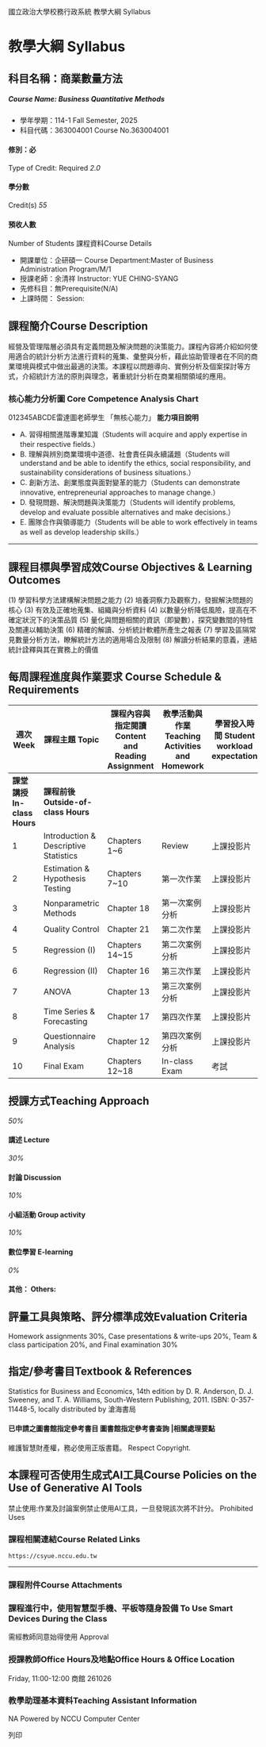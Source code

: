 國立政治大學校務行政系統 教學大綱 Syllabus
# 教學大綱 Syllabus
##  科目名稱：商業數量方法
#####  Course Name: Business Quantitative Methods
  * 學年學期：114-1 Fall Semester, 2025 
  * 科目代碼：363004001 Course No.363004001


#### 修別：必
Type of Credit: Required 
_2.0_
#### 學分數
Credit(s)
_55_
#### 預收人數
Number of Students
課程資料Course Details
  * 開課單位：企研碩一 Course Department:Master of Business Administration Program/M/1 
  * 授課老師：余清祥 Instructor: YUE CHING-SYANG 
  * 先修科目：無Prerequisite(N/A)
  * 上課時間： Session: 


##  課程簡介Course Description
經營及管理階層必須具有定義問題及解決問題的決策能力。課程內容將介紹如何使用適合的統計分析方法進行資料的蒐集、彙整與分析，藉此協助管理者在不同的商業環境與模式中做出最適的決策。本課程以問題導向、實例分析及個案探討等方式，介紹統計方法的原則與理念，著重統計分析在商業相關領域的應用。
###  核心能力分析圖 Core Competence Analysis Chart
012345ABCDE雷達圖老師學生
「無核心能力」 
**能力項目說明**
  * A. 習得相關進階專業知識（Students will acquire and apply expertise in their respective fields.）
  * B. 理解與辨別商業環境中道德、社會責任與永續議題（Students will understand and be able to identify the ethics, social responsibility, and sustainability considerations of business situations.）
  * C. 創新方法、創業態度與面對變革的能力（Students can demonstrate innovative, entrepreneurial approaches to manage change.）
  * D. 發現問題、解決問題與決策能力（Students will identify problems, develop and evaluate possible alternatives and make decisions.）
  * E. 團隊合作與領導能力（Students will be able to work effectively in teams as well as develop leadership skills.）


* * *
##  課程目標與學習成效Course Objectives & Learning Outcomes 
(1) 學習科學方法建構解決問題之能力
(2) 培養洞察力及觀察力，發掘解決問題的核心
(3) 有效及正確地蒐集、組織與分析資料
(4) 以數量分析降低風險，提高在不確定狀況下的決策品質
(5) 量化與問題相關的資訊（即變數），探究變數間的特性及關連以輔助決策
(6) 精確的解讀、分析統計軟體所產生之報表
(7) 學習及區隔常見數量分析方法，瞭解統計方法的適用場合及限制
(8) 解讀分析結果的意義，連結統計詮釋與其在實務上的價值
##  每周課程進度與作業要求 Course Schedule & Requirements
**週次** **Week** |  **課程主題** **Topic** |  **課程內容與指定閱讀** **Content and Reading Assignment** |  **教學活動與作業** **Teaching Activities and Homework** |  **學習投入時間** **Student workload expectation**  
---|---|---|---|---  
**課堂講授** **In-class Hours** |  **課程前後** **Outside-of-class Hours**  
1 |  Introduction & Descriptive Statistics |  Chapters 1~6 |  Review |  上課投影片 |  熟悉 上課方式  
2 |  Estimation & Hypothesis Testing |  Chapters 7~10 |  第一次作業 |  上課投影片 |  課程複習  
3 |  Nonparametric Methods |  Chapter 18 |  第一次案例分析 |  上課投影片 |  進度檢核  
4 |  Quality Control |  Chapter 21 |  第二次作業 |  上課投影片 |  實務分析  
5 |  Regression (I) |  Chapters 14~15 |  第二次案例分析 |  上課投影片 |  進度檢核  
6 |  Regression (II) |  Chapter 16 |  第三次作業 |  上課投影片 |  實務分析  
7 |  ANOVA |  Chapter 13 |  第三次案例分析 |  上課投影片 |  進度檢核  
8 |  Time Series & Forecasting |  Chapter 17 |  第四次作業 |  上課投影片 |  實務分析  
9 |  Questionnaire Analysis |  Chapter 12 |  第四次案例分析 |  上課投影片 |  實務分析  
10 |  Final Exam |  Chapters 12~18 |  In-class Exam |  考試 |   
##  授課方式Teaching Approach
_50%_
####  講述 Lecture
_30%_
####  討論 Discussion
_10%_
####  小組活動 Group activity
_10%_
####  數位學習 E-learning
_0%_
####  其他： Others:
##  評量工具與策略、評分標準成效Evaluation Criteria
Homework assignments 30%, Case presentations & write-ups 20%, Team & class participation 20%, and Final examination 30%
##  指定/參考書目Textbook & References
Statistics for Business and Economics, 14th edition by D. R. Anderson, D. J. Sweeney, and T. A. Williams, South-Western Publishing, 2011. ISBN: 0-357-11448-5, locally distributed by 滄海書局
####  已申請之圖書館指定參考書目  圖書館指定參考書查詢 |相關處理要點
維護智慧財產權，務必使用正版書籍。 Respect Copyright.
##  本課程可否使用生成式AI工具Course Policies on the Use of Generative AI Tools
禁止使用:作業及討論案例禁止使用AI工具，一旦發現該次將不計分。 Prohibited Uses
###  課程相關連結Course Related Links
```
https://csyue.nccu.edu.tw
```

* * *
###  課程附件Course Attachments
###  課程進行中，使用智慧型手機、平板等隨身設備 To Use Smart Devices During the Class
需經教師同意始得使用  Approval
###  授課教師Office Hours及地點Office Hours & Office Location
Friday, 11:00-12:00 商館 261026
###  教學助理基本資料Teaching Assistant Information
NA
Powered by NCCU Computer Center
  
列印
